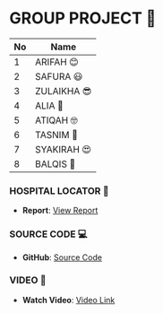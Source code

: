 

# **GROUP PROJECT** 🎉

| No  | Name      |
|-----|-----------|
| 1   | ARIFAH 😊 |
| 2   | SAFURA 😃 |
| 3   | ZULAIKHA 😎 |
| 4   | ALIA 🤩 |
| 5   | ATIQAH 🤓 |
| 6   | TASNIM 🥳 |
| 7   | SYAKIRAH 😍 |
| 8   | BALQIS 💖 |

### HOSPITAL LOCATOR 🏥
- **Report**: [View Report](https://drive.google.com/file/d/1kjJf9mm6gcJvd1lfhbT4s6ek1c_-DLt1/view?usp=sharing)

### SOURCE CODE 💻
- **GitHub**: [Source Code](https://github.com/zulaikha00/group_project)

### VIDEO 🎥
- **Watch Video**: [Video Link](https://youtu.be/o7z_zBCi1Vo?si=1WefE7uHoJwi29Y6)

